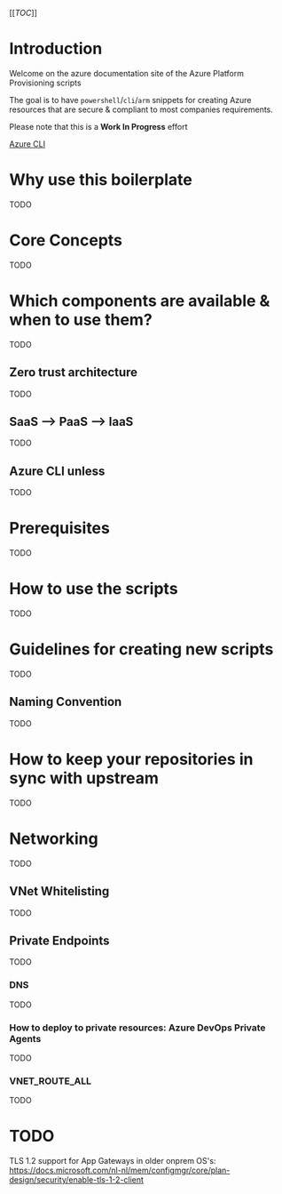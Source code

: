 [[_TOC_]]

# Introduction
Welcome on the azure documentation site of the Azure Platform Provisioning scripts

The goal is to have `powershell`/`cli`/`arm` snippets for creating Azure resources that are secure & compliant to most companies requirements.

Please note that this is a **Work In Progress** effort

[Azure CLI](/Azure/Azure-CLI-Snippets)

# Why use this boilerplate
TODO

# Core Concepts
TODO

# Which components are available & when to use them?
TODO

## Zero trust architecture
TODO

## SaaS --> PaaS --> IaaS
TODO

## Azure CLI unless
TODO

# Prerequisites
TODO

# How to use the scripts
TODO

# Guidelines for creating new scripts
TODO

## Naming Convention
TODO

# How to keep your repositories in sync with upstream
TODO

# Networking
TODO

## VNet Whitelisting
TODO

## Private Endpoints
TODO

### DNS
TODO

### How to deploy to private resources: Azure DevOps Private Agents
TODO

### VNET_ROUTE_ALL
TODO



# TODO
TLS 1.2 support for App Gateways in older onprem OS's: https://docs.microsoft.com/nl-nl/mem/configmgr/core/plan-design/security/enable-tls-1-2-client